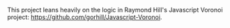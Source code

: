 This project leans heavily on the logic in Raymond Hill's Javascript Voronoi project: https://github.com/gorhill/Javascript-Voronoi.
